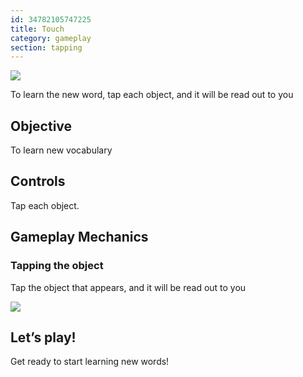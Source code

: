 ```yaml
---
id: 34782105747225
title: Touch
category: gameplay
section: tapping
---
```

![](https://help.studycat.com/hc/article_attachments/34782105723161)

To learn the new word, tap each object, and it will be read out to you

Objective
---------

To learn new vocabulary

Controls
--------

Tap each object.

Gameplay Mechanics
------------------

### Tapping the object

Tap the object that appears, and it will be read out to you

![](https://help.studycat.com/hc/article_attachments/34967116977049)

Let’s play!
-----------

Get ready to start learning new words!
